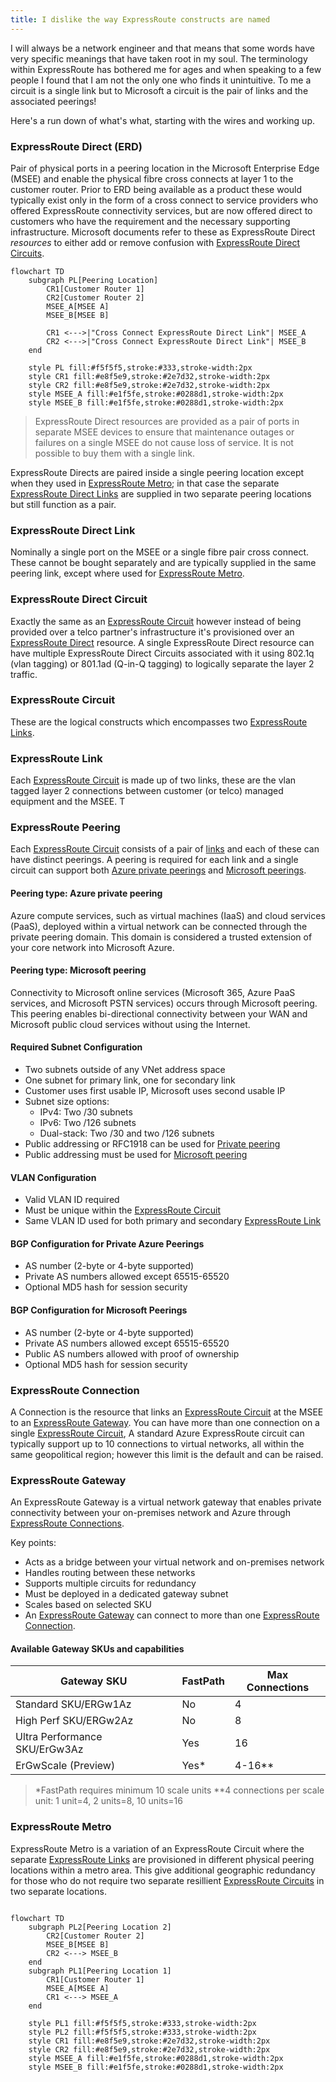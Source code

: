 ```yaml
---
title: I dislike the way ExpressRoute constructs are named
---
```


I will always be a network engineer and that means that some words have very specific meanings that have taken root in my soul. The terminology within ExpressRoute has bothered me for ages and when speaking to a few people I found that I am not the only one who finds it unintuitive. To me a circuit is a single link but to Microsoft a circuit is the pair of links and the associated peerings!

Here's a run down of what's what, starting with the wires and working up.

### ExpressRoute Direct (ERD)

Pair of physical ports in a peering location in the Microsoft Enterprise Edge (MSEE) and enable the physical fibre cross connects at layer 1 to the customer router. Prior to ERD being available as a product these would typically exist only in the form of a cross connect to service providers who offered ExpressRoute connectivity services, but are now offered direct to customers who have the requirement and the necessary supporting infrastructure.
Microsoft documents refer to these as ExpressRoute Direct *resources* to either add or remove confusion with [ExpressRoute Direct Circuits](#expressroute-direct-circuit).

```mermaid
flowchart TD
    subgraph PL[Peering Location]
        CR1[Customer Router 1]
        CR2[Customer Router 2]
        MSEE_A[MSEE A]
        MSEE_B[MSEE B]
        
        CR1 <--->|"Cross Connect ExpressRoute Direct Link"| MSEE_A
        CR2 <--->|"Cross Connect ExpressRoute Direct Link"| MSEE_B
    end

    style PL fill:#f5f5f5,stroke:#333,stroke-width:2px
    style CR1 fill:#e8f5e9,stroke:#2e7d32,stroke-width:2px
    style CR2 fill:#e8f5e9,stroke:#2e7d32,stroke-width:2px
    style MSEE_A fill:#e1f5fe,stroke:#0288d1,stroke-width:2px
    style MSEE_B fill:#e1f5fe,stroke:#0288d1,stroke-width:2px

```

> ExpressRoute Direct resources are provided as a pair of ports in separate MSEE devices to ensure that maintenance outages or
> failures on a single MSEE do not cause loss of service. It is not possible to buy them with a single link.

ExpressRoute Directs are paired inside a single peering location except when they used in [ExpressRoute Metro](#expressroute-metro); in that case the separate [ExpressRoute Direct Links](#expressroute-direct-link) are supplied in two separate peering locations but still function as a pair.

### ExpressRoute Direct Link

Nominally a single port on the MSEE or a single fibre pair cross connect. These cannot be bought separately and are typically supplied in the same peering link, except where used for [ExpressRoute Metro](#expressroute-metro).

### ExpressRoute Direct Circuit

Exactly the same as an [ExpressRoute Circuit](#expressroute-circuit) however instead of being provided over a telco partner's infrastructure it's provisioned over an [ExpressRoute Direct](#expressroute-direct-erd) resource. A single ExpressRoute Direct resource can have multiple ExpressRoute Direct Circuits associated with it using 802.1q (vlan tagging) or 801.1ad (Q-in-Q tagging) to logically separate the layer 2 traffic.

### ExpressRoute Circuit

These are the logical constructs which encompasses two [ExpressRoute Links](#expressroute-link).

### ExpressRoute Link

Each [ExpressRoute Circuit](#expressroute-circuit) is made up of two links, these are the vlan tagged layer 2 connections between customer (or telco) managed equipment and the MSEE. T

### ExpressRoute Peering

Each [ExpressRoute Circuit](#expressroute-circuit) consists of a pair of [links](#expressroute-link) and each of these can have distinct peerings. A peering is required for each link and a single circuit can support both [Azure private peerings](#peering-type-azure-private-peering) and [Microsoft peerings](#peering-type-microsoft-peering).

#### Peering type: Azure private peering

Azure compute services, such as virtual machines (IaaS) and cloud services (PaaS), deployed within a virtual network can be connected through the private peering domain. This domain is considered a trusted extension of your core network into Microsoft Azure.

#### Peering type: Microsoft peering

Connectivity to Microsoft online services (Microsoft 365, Azure PaaS services, and Microsoft PSTN services) occurs through Microsoft peering. This peering enables bi-directional connectivity between your WAN and Microsoft public cloud services without using the Internet.

#### Required Subnet Configuration

- Two subnets outside of any VNet address space
- One subnet for primary link, one for secondary link
- Customer uses first usable IP, Microsoft uses second usable IP
- Subnet size options:
  - IPv4: Two /30 subnets
  - IPv6: Two /126 subnets
  - Dual-stack: Two /30 and two /126 subnets
- Public addressing or RFC1918 can be used for [Private peering](#peering-type-azure-private-peering)
- Public addressing must be used for [Microsoft peering](#peering-type-microsoft-peering)

#### VLAN Configuration

- Valid VLAN ID required
- Must be unique within the [ExpressRoute Circuit](#expressroute-circuit)
- Same VLAN ID used for both primary and secondary [ExpressRoute Link](#expressroute-link)

#### BGP Configuration for Private Azure Peerings

- AS number (2-byte or 4-byte supported)
- Private AS numbers allowed except 65515-65520
- Optional MD5 hash for session security

#### BGP Configuration for Microsoft Peerings

- AS number (2-byte or 4-byte supported)
- Private AS numbers allowed except 65515-65520
- Public AS numbers allowed with proof of ownership
- Optional MD5 hash for session security

### ExpressRoute Connection

A Connection is the resource that links an [ExpressRoute Circuit](#expressroute-circuit) at the MSEE to an [ExpressRoute Gateway](#expressroute-gateway). You can have more than one connection on a single [ExpressRoute Circuit](#expressroute-circuit), A standard Azure ExpressRoute circuit can typically support up to 10 connections to virtual networks, all within the same geopolitical region; however this limit is the default and can be raised.

### ExpressRoute Gateway

An ExpressRoute Gateway is a virtual network gateway that enables private connectivity between your on-premises network and Azure through [ExpressRoute Connections](#expressroute-connection).

Key points:

- Acts as a bridge between your virtual network and on-premises network
- Handles routing between these networks
- Supports multiple circuits for redundancy
- Must be deployed in a dedicated gateway subnet
- Scales based on selected SKU
- An [ExpressRoute Gateway](#expressroute-gateway) can connect to more than one [ExpressRoute Connection](#expressroute-connection).

#### Available Gateway SKUs and capabilities

| Gateway SKU  | FastPath | Max Connections |
|------------|----------|-----------------|
| Standard SKU/ERGw1Az  | No | 4 |
| High Perf SKU/ERGw2Az  | No | 8 |
| Ultra Performance SKU/ErGw3Az  | Yes | 16 |
| ErGwScale (Preview)  | Yes* | 4-16** |

> *FastPath requires minimum 10 scale units
> **4 connections per scale unit: 1 unit=4, 2 units=8, 10 units=16

### ExpressRoute Metro

ExpressRoute Metro is a variation of an ExpressRoute Circuit where the separate [ExpressRoute Links](#expressroute-link) are provisioned in different physical peering locations within a metro area. This give additional geographic redundancy for those who do not require two separate resillient [ExpressRoute Circuits](#expressroute-circuit) in two separate locations.

```mermaid

flowchart TD
    subgraph PL2[Peering Location 2]
        CR2[Customer Router 2]
        MSEE_B[MSEE B]
        CR2 <---> MSEE_B
    end
    subgraph PL1[Peering Location 1]
        CR1[Customer Router 1]
        MSEE_A[MSEE A]
        CR1 <---> MSEE_A
    end

    style PL1 fill:#f5f5f5,stroke:#333,stroke-width:2px
    style PL2 fill:#f5f5f5,stroke:#333,stroke-width:2px
    style CR1 fill:#e8f5e9,stroke:#2e7d32,stroke-width:2px
    style CR2 fill:#e8f5e9,stroke:#2e7d32,stroke-width:2px
    style MSEE_A fill:#e1f5fe,stroke:#0288d1,stroke-width:2px
    style MSEE_B fill:#e1f5fe,stroke:#0288d1,stroke-width:2px

```
